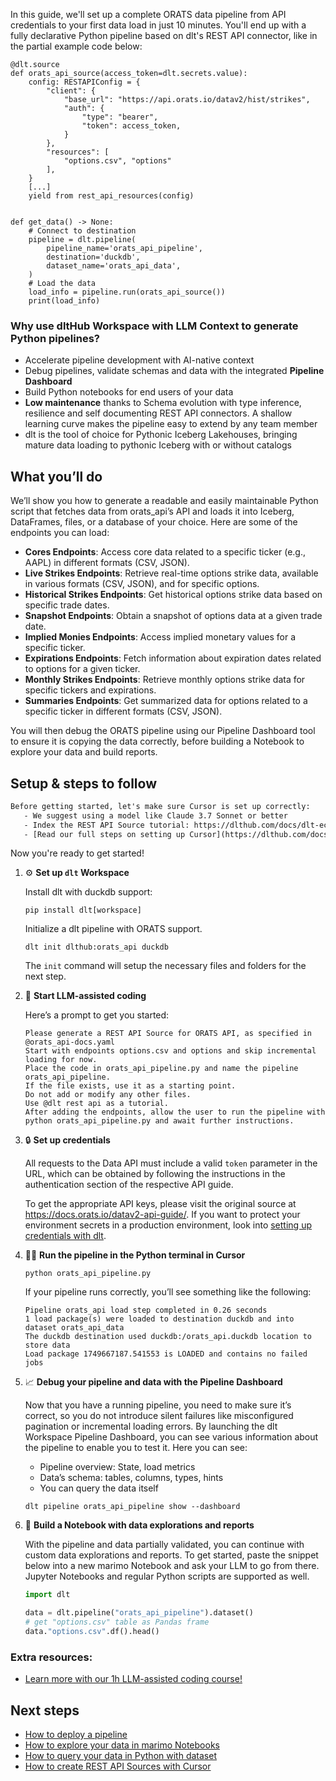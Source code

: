 In this guide, we'll set up a complete ORATS data pipeline from API credentials to your first data load in just 10 minutes. You'll end up with a fully declarative Python pipeline based on dlt's REST API connector, like in the partial example code below:

```python-outcome
@dlt.source
def orats_api_source(access_token=dlt.secrets.value):
    config: RESTAPIConfig = {
        "client": {
            "base_url": "https://api.orats.io/datav2/hist/strikes",
            "auth": {
                "type": "bearer",
                "token": access_token,
            }
        },
        "resources": [
            "options.csv", "options"
        ],
    }
    [...]
    yield from rest_api_resources(config)


def get_data() -> None:
    # Connect to destination
    pipeline = dlt.pipeline(
        pipeline_name='orats_api_pipeline',
        destination='duckdb',
        dataset_name='orats_api_data', 
    )
    # Load the data
    load_info = pipeline.run(orats_api_source())
    print(load_info) 
```

### Why use dltHub Workspace with LLM Context to generate Python pipelines?

- Accelerate pipeline development with AI-native context
- Debug pipelines, validate schemas and data with the integrated **Pipeline Dashboard**
- Build Python notebooks for end users of your data
- **Low maintenance** thanks to Schema evolution with type inference, resilience and self documenting REST API connectors. A shallow learning curve makes the pipeline easy to extend by any team member
- dlt is the tool of choice for Pythonic Iceberg Lakehouses, bringing mature data loading to pythonic Iceberg with or without catalogs

## What you’ll do

We’ll show you how to generate a readable and easily maintainable Python script that fetches data from orats_api’s API and loads it into Iceberg, DataFrames, files, or a database of your choice. Here are some of the endpoints you can load:

- **Cores Endpoints**: Access core data related to a specific ticker (e.g., AAPL) in different formats (CSV, JSON).
- **Live Strikes Endpoints**: Retrieve real-time options strike data, available in various formats (CSV, JSON), and for specific options.
- **Historical Strikes Endpoints**: Get historical options strike data based on specific trade dates.
- **Snapshot Endpoints**: Obtain a snapshot of options data at a given trade date.
- **Implied Monies Endpoints**: Access implied monetary values for a specific ticker.
- **Expirations Endpoints**: Fetch information about expiration dates related to options for a given ticker.
- **Monthly Strikes Endpoints**: Retrieve monthly options strike data for specific tickers and expirations.
- **Summaries Endpoints**: Get summarized data for options related to a specific ticker in different formats (CSV, JSON).

You will then debug the ORATS pipeline using our Pipeline Dashboard tool to ensure it is copying the data correctly, before building a Notebook to explore your data and build reports.

## Setup & steps to follow

```default
Before getting started, let's make sure Cursor is set up correctly:
   - We suggest using a model like Claude 3.7 Sonnet or better
   - Index the REST API Source tutorial: https://dlthub.com/docs/dlt-ecosystem/verified-sources/rest_api/ and add it to context as **@dlt rest api**
   - [Read our full steps on setting up Cursor](https://dlthub.com/docs/dlt-ecosystem/llm-tooling/cursor-restapi#23-configuring-cursor-with-documentation)
```

Now you're ready to get started!

1. ⚙️ **Set up `dlt` Workspace**
    
    Install dlt with duckdb support:
    ```shell
    pip install dlt[workspace]
    ```

    Initialize a dlt pipeline with ORATS support.
    ```shell
    dlt init dlthub:orats_api duckdb
    ```

    The `init` command will setup the necessary files and folders for the next step.
    
2. 🤠 **Start LLM-assisted coding**
    
    Here’s a prompt to get you started:
    
    ```prompt
    Please generate a REST API Source for ORATS API, as specified in @orats_api-docs.yaml 
    Start with endpoints options.csv and options and skip incremental loading for now. 
    Place the code in orats_api_pipeline.py and name the pipeline orats_api_pipeline. 
    If the file exists, use it as a starting point. 
    Do not add or modify any other files. 
    Use @dlt rest api as a tutorial. 
    After adding the endpoints, allow the user to run the pipeline with python orats_api_pipeline.py and await further instructions.
    ```

    
3. 🔒 **Set up credentials** 
    
    All requests to the Data API must include a valid `token` parameter in the URL, which can be obtained by following the instructions in the authentication section of the respective API guide.
    
    To get the appropriate API keys, please visit the original source at https://docs.orats.io/datav2-api-guide/.
    If you want to protect your environment secrets in a production environment, look into [setting up credentials with dlt](https://dlthub.com/docs/walkthroughs/add_credentials).
    
4. 🏃‍♀️ **Run the pipeline in the Python terminal in Cursor**
    
    ```shell
    python orats_api_pipeline.py
    ```
    
    If your pipeline runs correctly, you’ll see something like the following:
    
    ```shell
    Pipeline orats_api load step completed in 0.26 seconds
    1 load package(s) were loaded to destination duckdb and into dataset orats_api_data
    The duckdb destination used duckdb:/orats_api.duckdb location to store data
    Load package 1749667187.541553 is LOADED and contains no failed jobs
    ```
    
5. 📈 **Debug your pipeline and data with the Pipeline Dashboard**

    Now that you have a running pipeline, you need to make sure it’s correct, so you do not introduce silent failures like misconfigured pagination or incremental loading errors. By launching the dlt Workspace Pipeline Dashboard, you can see various information about the pipeline to enable you to test it. Here you can see:
    - Pipeline overview: State, load metrics
    - Data’s schema: tables, columns, types, hints
    - You can query the data itself
    
    ```shell
    dlt pipeline orats_api_pipeline show --dashboard
    ```
    
6. 🐍 **Build a Notebook with data explorations and reports**

    With the pipeline and data partially validated, you can continue with custom data explorations and reports. To get started, paste the snippet below into a new marimo Notebook and ask your LLM to go from there. Jupyter Notebooks and regular Python scripts are supported as well.

    
    ```python
    import dlt

   data = dlt.pipeline("orats_api_pipeline").dataset()
   # get "options.csv" table as Pandas frame
   data."options.csv".df().head()
    ```

### Extra resources:

- [Learn more with our 1h LLM-assisted coding course!](https://www.youtube.com/watch?v=GGid70rnJuM)

## Next steps

- [How to deploy a pipeline](https://dlthub.com/docs/walkthroughs/deploy-a-pipeline)
- [How to explore your data in marimo Notebooks](https://dlthub.com/docs/general-usage/dataset-access/marimo)
- [How to query your data in Python with dataset](https://dlthub.com/docs/general-usage/dataset-access/dataset)
- [How to create REST API Sources with Cursor](https://dlthub.com/docs/dlt-ecosystem/llm-tooling/cursor-restapi)
